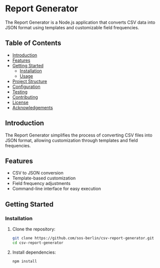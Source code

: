 # Report Generator

The Report Generator is a Node.js application that converts CSV data into JSON format using templates and customizable field frequencies.

## Table of Contents

- [Introduction](#introduction)
- [Features](#features)
- [Getting Started](#getting-started)
  - [Installation](#installation)
  - [Usage](#usage)
- [Project Structure](#project-structure)
- [Configuration](#configuration)
- [Testing](#testing)
- [Contributing](#contributing)
- [License](#license)
- [Acknowledgements](#acknowledgements)

## Introduction

The Report Generator simplifies the process of converting CSV files into JSON format, allowing customization through templates and field frequencies.

## Features

- CSV to JSON conversion
- Template-based customization
- Field frequency adjustments
- Command-line interface for easy execution

## Getting Started

### Installation

1. Clone the repository:

   ```bash
   git clone https://github.com/sos-berlin/csv-report-generator.git
   cd csv-report-generator

2. Install dependencies:

   ```bash
   npm install
